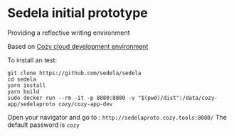 # Sedela initial prototype
Providing a reflective writing environment

Based on [Cozy cloud development environment](https://docs.cozy.io/en/dev/app/) 

To install an test:

```
git clone https://github.com/sedela/sedela
cd sedela
yarn install
yarn build
sudo docker run --rm -it -p 8080:8080 -v "$(pwd)/dist":/data/cozy-app/sedelaproto cozy/cozy-app-dev

```

Open your navigator and go to : `http://sedelaproto.cozy.tools:8080/`
The default password is `cozy`
